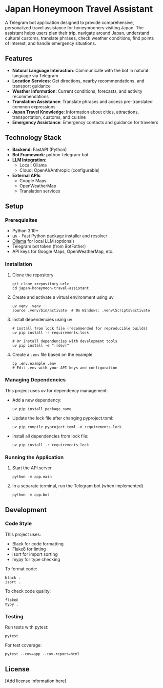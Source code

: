 # Japan Honeymoon Travel Assistant

A Telegram bot application designed to provide comprehensive, personalized travel assistance for honeymooners visiting Japan. The assistant helps users plan their trip, navigate around Japan, understand cultural customs, translate phrases, check weather conditions, find points of interest, and handle emergency situations.

## Features

- **Natural Language Interaction**: Communicate with the bot in natural language via Telegram
- **Location Services**: Get directions, nearby recommendations, and transport guidance
- **Weather Information**: Current conditions, forecasts, and activity recommendations
- **Translation Assistance**: Translate phrases and access pre-translated common expressions
- **Japan Travel Knowledge**: Information about cities, attractions, transportation, customs, and cuisine
- **Emergency Assistance**: Emergency contacts and guidance for travelers

## Technology Stack

- **Backend**: FastAPI (Python)
- **Bot Framework**: python-telegram-bot
- **LLM Integration**: 
  - Local: Ollama
  - Cloud: OpenAI/Anthropic (configurable)
- **External APIs**:
  - Google Maps
  - OpenWeatherMap
  - Translation services

## Setup

### Prerequisites

- Python 3.10+ 
- [uv](https://github.com/astral-sh/uv) - Fast Python package installer and resolver
- [Ollama](https://ollama.ai/) for local LLM (optional)
- Telegram bot token (from BotFather)
- API keys for Google Maps, OpenWeatherMap, etc.

### Installation

1. Clone the repository
   ```
   git clone <repository-url>
   cd japan-honeymoon-travel-assistant
   ```

2. Create and activate a virtual environment using uv
   ```
   uv venv .venv
   source .venv/bin/activate  # On Windows: .venv\Scripts\activate
   ```

3. Install dependencies using uv
   ```
   # Install from lock file (recommended for reproducible builds)
   uv pip install -r requirements.lock
   
   # Or install dependencies with development tools
   uv pip install -e ".[dev]"
   ```

4. Create a `.env` file based on the example
   ```
   cp .env.example .env
   # Edit .env with your API keys and configuration
   ```

### Managing Dependencies

This project uses uv for dependency management:

- Add a new dependency:
  ```
  uv pip install package_name
  ```

- Update the lock file after changing pyproject.toml:
  ```
  uv pip compile pyproject.toml -o requirements.lock
  ```

- Install all dependencies from lock file:
  ```
  uv pip install -r requirements.lock
  ```

### Running the Application

1. Start the API server
   ```
   python -m app.main
   ```

2. In a separate terminal, run the Telegram bot (when implemented)
   ```
   python -m app.bot
   ```

## Development

### Code Style

This project uses:
- Black for code formatting
- Flake8 for linting
- isort for import sorting
- mypy for type checking

To format code:
```
black .
isort .
```

To check code quality:
```
flake8
mypy .
```

### Testing

Run tests with pytest:
```
pytest
```

For test coverage:
```
pytest --cov=app --cov-report=html
```

## License

[Add license information here] 